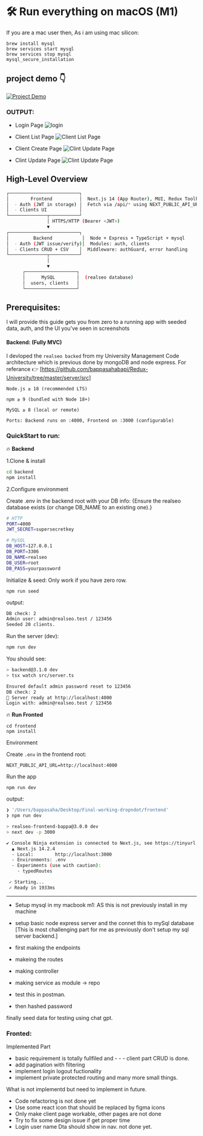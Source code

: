 # 🛠️ Run everything on macOS (M1)

If you are a mac user then, As i am using mac silicon:

    brew install mysql
    brew services start mysql
    brew services stop mysql
    mysql_secure_installation

## project demo 👇

[![Project Demo](./Client.png)](https://drive.google.com/file/d/1rnTSwXaMJVJT8x5Y8fyO9qTo88Tnt9rH/view?usp=sharing)

### OUTPUT:

- Login Page
  ![login](./login.png)

- Client List Page
  ![Client List Page](./Client.png)

- Client Create Page
  ![Clint  Update Page](./form.png)

- Clint Update Page
  ![Clint  Update Page](./update.png)

## High-Level Overview

```bash
┌──────────────────────────┐
│        Frontend          │  Next.js 14 (App Router), MUI, Redux Toolkit
│  - Auth (JWT in storage) │  Fetch via /api/* using NEXT_PUBLIC_API_URL
│  - Clients UI            │
└──────────────┬───────────┘
               │ HTTPS/HTTP (Bearer <JWT>)
               ▼
┌──────────────────────────┐
│         Backend           │  Node + Express + TypeScript + mysql
│  - Auth (JWT issue/verify)│  Modules: auth, clients
│  - Clients CRUD + CSV    │  Middleware: authGuard, error handling
└──────────────┬───────────┘
               │
               ▼
      ┌───────────────────┐
      │      MySQL        │  (realseo database)
      │  users, clients   │
      └───────────────────┘


```

## Prerequisites:

I will provide this guide gets you from zero to a running app with seeded data, auth, and the UI you’ve seen in screenshots

#### Backend: (Fully MVC)

I devloped the `realseo backed` from my University Management Code architecture
which is previous done by mongoDB and node express.
For referance 👉 [https://github.com/bappasahabapi/Redux-University/tree/master/server/src]

    Node.js ≥ 18 (recommended LTS)

    npm ≥ 9 (bundled with Node 18+)

    MySQL ≥ 8 (local or remote)

    Ports: Backend runs on :4000, Frontend on :3000 (configurable)

### QuickStart to run:

🔥 **Backend**

1.Clone & install

```bash
cd backend
npm install
```

2.Configure environment

Create .env in the backend root with your DB info: {Ensure the realseo database exists (or change DB_NAME to an existing one).}

```bash
# HTTP
PORT=4000
JWT_SECRET=supersecretkey

# MySQL
DB_HOST=127.0.0.1
DB_PORT=3306
DB_NAME=realseo
DB_USER=root
DB_PASS=yourpassword

```

Initialize & seed: Only work if you have zero row.

    npm run seed

output:

```bash
DB check: 2
Admin user: admin@realseo.test / 123456
Seeded 20 clients.
```

Run the server (dev):

```bash
npm run dev

```

You should see:

```bash
> backend@3.1.0 dev
> tsx watch src/server.ts

Ensured default admin password reset to 123456
DB check: 2
🚀 Server ready at http://localhost:4000
Login with: admin@realseo.test / 123456


```

🔥 **Run Fronted**

    cd frontend
    npm install

Environment

Create `.env` in the frontend root:

    NEXT_PUBLIC_API_URL=http://localhost:4000

Run the app

    npm run dev

output:

```bash
❯ '/Users/bappasaha/Desktop/Final-working-dropndot/frontend'
❯ npm run dev

> realseo-frontend-bappa@3.0.0 dev
> next dev -p 3000

✔ Console Ninja extension is connected to Next.js, see https://tinyurl.com/2vt8jxzw
  ▲ Next.js 14.2.4
  - Local:        http://localhost:3000
  - Environments: .env
  - Experiments (use with caution):
    · typedRoutes

 ✓ Starting...
 ✓ Ready in 1933ms

```

---

- Setup mysql in my macbook m1: AS this is not previously install in my machine
- setup basic node express server and the connet this to mySql database [This is most challenging part for me as previously don't setup my sql server backend.]

- first making the endpoints
- makeing the routes
- making controller
- making service as module -> repo
- test this in postman.

- then hashed password

finally seed data for testing using chat gpt.

### Fronted:

Implemented Part

- basic requirement is totally fullfiled and - - - client part CRUD is done.
- add pagination with filtering
- implement login logout fuctionality
- implement private protected routing
  and many more small things.

What is not implementd but need to implement in future.

- Code refactoring is not done yet
- Use some react icon that should be replaced by figma icons
- Only make client page workable, other pages are not done
- Try to fix some design issue if get proper time
- Login user name Dta should show in nav. not done yet.

